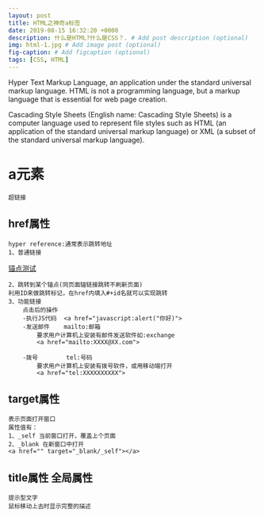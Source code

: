 ```yaml
---
layout: post
title: HTML之神奇a标签
date: 2019-08-15 16:32:20 +0000
description: 什么是HTML?什么是CSS？. # Add post description (optional)
img: html-1.jpg # Add image post (optional)
fig-caption: # Add figcaption (optional)
tags: [CSS, HTML]
---
```

Hyper Text Markup Language, an application under the standard universal markup language. HTML is not a programming language, but a markup language that is essential for web page creation.

Cascading Style Sheets (English name: Cascading Style Sheets) is a computer language used to represent file styles such as HTML (an application of the standard universal markup language) or XML (a subset of the standard universal markup language).

# a元素
    超链接

## href属性
    hyper reference:通常表示跳转地址
    1、普通链接

<a href="https://stansonzhao.github.io/maodian/" target="_blank">锚点测试</a>

    2、跳转到某个锚点(同页面锚链接跳转不刷新页面)
    利用ID来做跳转标记，在href内填入#+id名就可以实现跳转
    3、功能链接
        点击后的操作
        -执行JS代码  <a href="javascript:alert("你好)">
        -发送邮件    mailto:邮箱
            要求用户计算机上安装有邮件发送软件如:exchange
            <a href="mailto:XXXX@XX.com">

        -拨号        tel:号码
            要求用户计算机上安装有拨号软件，或用移动端打开
            <a href="tel:XXXXXXXXXX">



## target属性
    表示页面打开窗口
    属性值有：
    1、_self 当前窗口打开，覆盖上个页面
    2、_blank 在新窗口中打开
    <a href="" target="_blank/_self"></a>
    
## title属性  **全局属性**
    提示型文字
    鼠标移动上去时显示完整的描述
